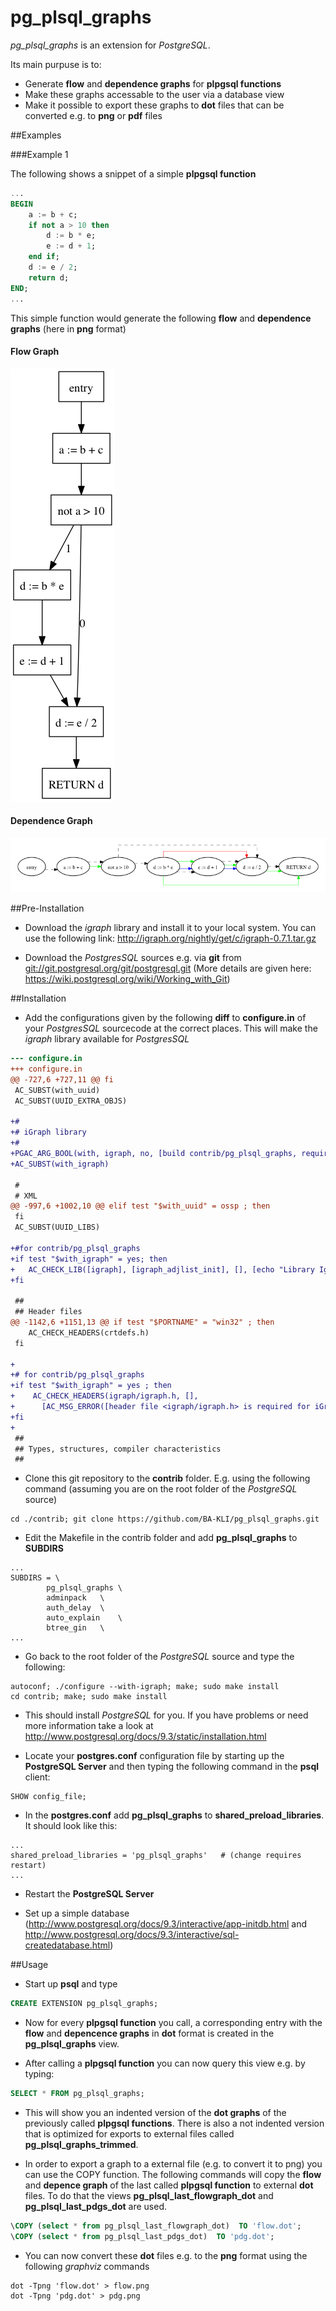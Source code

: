pg_plsql_graphs
===============

_pg_plsql_graphs_ is an extension for _PostgreSQL_.

Its main purpuse is to:

- Generate **flow** and **dependence graphs** for **plpgsql functions**
- Make these graphs accessable to the user via a database view
- Make it possible to export these graphs to **dot** files that can be converted e.g. to **png** or **pdf** files


##Examples

###Example 1

The following shows a snippet of a simple **plpgsql function**

```Sql
...
BEGIN
	a := b + c;
	if not a > 10 then
		d := b * e;
		e := d + 1;
	end if;
	d := e / 2;
	return d;	
END;
...
```

This simple function would generate the following **flow** and **dependence graphs** (here in **png** format)

#### Flow Graph
![Flow Graph](https://raw.githubusercontent.com/BA-KLI/pg_plsql_graphs/master/examples/flow.png)


#### Dependence Graph
![Dep. Graph](https://raw.githubusercontent.com/BA-KLI/pg_plsql_graphs/master/examples/dep.png)

##Pre-Installation

- Download the _igraph_ library and install it to your local system. You can use the following link:
http://igraph.org/nightly/get/c/igraph-0.7.1.tar.gz

- Download the _PostgresSQL_ sources e.g. via **git** from [git://git.postgresql.org/git/postgresql.git](git://git.postgresql.org/git/postgresql.git) (More details are given here: https://wiki.postgresql.org/wiki/Working_with_Git)


##Installation

- Add the configurations given by the following **diff** to **configure.in** of your _PostgresSQL_ sourcecode at the correct places. This will make the _igraph_ library available for _PostgresSQL_

```Diff
--- configure.in
+++ configure.in
@@ -727,6 +727,11 @@ fi
 AC_SUBST(with_uuid)
 AC_SUBST(UUID_EXTRA_OBJS)
 
+#
+# iGraph library
+#
+PGAC_ARG_BOOL(with, igraph, no, [build contrib/pg_plsql_graphs, requires IGraph library])
+AC_SUBST(with_igraph)
 
 #
 # XML
@@ -997,6 +1002,10 @@ elif test "$with_uuid" = ossp ; then
 fi
 AC_SUBST(UUID_LIBS)
 
+#for contrib/pg_plsql_graphs
+if test "$with_igraph" = yes; then
+	AC_CHECK_LIB([igraph], [igraph_adjlist_init], [], [echo "Library Igraph not found!"; exit -1])
+fi
 
 ##
 ## Header files
@@ -1142,6 +1151,13 @@ if test "$PORTNAME" = "win32" ; then
    AC_CHECK_HEADERS(crtdefs.h)
 fi
 
+
+# for contrib/pg_plsql_graphs
+if test "$with_igraph" = yes ; then
+    AC_CHECK_HEADERS(igraph/igraph.h, [],
+      [AC_MSG_ERROR([header file <igraph/igraph.h> is required for iGraph])])
+fi
+
 ##
 ## Types, structures, compiler characteristics
 ##

```

- Clone this git repository to the **contrib** folder. E.g. using the following command (assuming you are on the root folder of the _PostgreSQL_ source)

```Shell
cd ./contrib; git clone https://github.com/BA-KLI/pg_plsql_graphs.git
```

- Edit the Makefile in the contrib folder and add **pg_plsql_graphs** to **SUBDIRS**

```Shell
...
SUBDIRS = \
		pg_plsql_graphs	\
		adminpack	\
		auth_delay	\
		auto_explain	\
		btree_gin	\
...
```

- Go back to the root folder of the _PostgreSQL_ source and type the following:

```Shell
autoconf; ./configure --with-igraph; make; sudo make install
cd contrib; make; sudo make install
```

- This should install _PostgreSQL_ for you. If you have problems or need more information take a look at http://www.postgresql.org/docs/9.3/static/installation.html


- Locate your **postgres.conf** configuration file by starting up the **PostgreSQL Server** and then typing the following command in the **psql** client: 

```Shell
SHOW config_file;
```

- In the **postgres.conf** add **pg_plsql_graphs** to **shared_preload_libraries**. It should look like this:

```Shell
...
shared_preload_libraries = 'pg_plsql_graphs'   # (change requires restart)
...
```

- Restart the **PostgreSQL Server**


- Set up a simple database (http://www.postgresql.org/docs/9.3/interactive/app-initdb.html and http://www.postgresql.org/docs/9.3/interactive/sql-createdatabase.html)

##Usage

- Start up **psql** and type 

```Sql
CREATE EXTENSION pg_plsql_graphs;
```

- Now for every **plpgsql function** you call, a corresponding entry with the **flow** and **depencence graphs** in **dot** format is created in the **pg_plsql_graphs** view.

- After calling a **plpgsql function** you can now query this view e.g. by typing: 

```Sql
SELECT * FROM pg_plsql_graphs;
```

- This will show you an indented version of the **dot graphs** of the previously called **plpgsql functions**. There is also a not indented version that is optimized for exports to external files called **pg_plsql_graphs_trimmed**.

- In order to export a graph to a external file (e.g. to convert it to png) you can use the COPY function. The following commands will copy the **flow** and **depence graph** of the last called **plpgsql function** to external **dot** files. To do that the views **pg_plsql_last_flowgraph_dot** and **pg_plsql_last_pdgs_dot** are used.

```Sql
\COPY (select * from pg_plsql_last_flowgraph_dot)  TO 'flow.dot';
\COPY (select * from pg_plsql_last_pdgs_dot)  TO 'pdg.dot';
```

- You can now convert these **dot** files e.g. to the **png** format using the following _graphviz_ commands

```Shell
dot -Tpng 'flow.dot' > flow.png
dot -Tpng 'pdg.dot' > pdg.png
```
